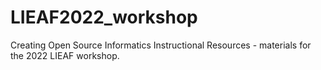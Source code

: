 # LIEAF2022_workshop
Creating Open Source Informatics Instructional Resources - materials for the 2022 LIEAF workshop.
